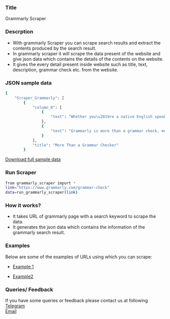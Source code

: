 ### Title

Grammarly Scraper

### Descrption

* With grammarly Scraper you can scrape search results and extract the contents produced by the search result.
* In grammarly scraper it will scrape the data present of the website and give json data which contains the details of the contents on the website.
* It gives the every detail present inside website such as title, text, description, grammar check etc. from the website.

### JSON sample data
```sh
{
    "Scraper_Grammarly": [
        {
            "column_0": [
                {
                    "text": "Whether you\u2019re a native English speaker or just beginning to learn, English grammar can be confusing. But proper grammar isn\u2019t the only thing you need to think about. Have you ever sent off an important email only to realize moments later that you forgot to run spell check and missed a mistake in the very first line? Do you struggle with apostrophes or spend way too long trying to identify the correct place to use a comma? Even if you\u2019re confident in your grasp of English grammatical rules, it\u2019s easy to mistype when you\u2019re writing fast and concentrating on your ideas."
                },
                {
                    "text": "Grammarly is more than a grammar check, more than a spell check, and more than a punctuation corrector. It\u2019s a comprehensive writing tool that helps you write clear, flawless text that will impress your readers. With Grammarly, you\u2019ll build writing skills while you\u2019re correcting grammar, spelling, and punctuation mistakes as well as sentence structure problems, misused words, typos, and more."
                }
            ],
            "title": "More Than a Grammar Checker"
        }
```

[Download full sample data](https://datakund-scraper.s3.amazonaws.com/datakund_H9ASG0CZY30D6QR_json.json)

### Run Scraper
```sh
from grammarly_scraper import *
link="https://www.grammarly.com/grammar-check"
data=run_grammarly_scraper(link)
```

### How it works?
* It takes URL of grammarly page with a search keyword to scrape the data.
* It generates the json data which contains the information of the grammarly search result.



### Examples
Below are some of the examples of URLs using which you can scrape:

* [Example 1](https://www.grammarly.com/grammar-check)

* [Example2](https://www.grammarly.com/plagiarism-checker)


### Queries/ Feedback
If you have some queries or feedback please contact us at following    
[Telegram](https://t.me/datakund)  
[Email](abhishek@datakund.com)









